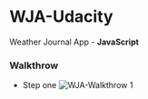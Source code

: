 # WJA-Udacity
Weather Journal App - <b>JavaScript</b> 

### Walkthrow 
* Step one
![WJA-Walkthrow 1](https://user-images.githubusercontent.com/49618856/151500566-f86622a6-9879-4863-8f31-a3510286cc6c.jpg)
